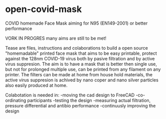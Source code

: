 # open-covid-mask
COVID homemade Face Mask aiming for N95 (EN149-2001) or better performance

VORK IN PROGRES many aims are still to be met!

Tease are files, instructions and colaborations to build a open source "homemadable" printed face mask that aims to be easy printable, protect against the 128nm COVID-19 virus both by pasive filtration and by active virus suppresion.
The aim is to have a mask that is better then single use, but not for prolonged multiple use, can be printed from any filament on any printer. The filters can be made at home from house hold materials, the active virus suppresion is achived by nano coper and nano silver particles also easily produced at home.

Colabotation is needed in:
-moving the cad design to FreeCAD
-co-ordinating participants
-testing the design
-measuring actual filtration, pressure differential and antibio performance
-continuusly improving the design

